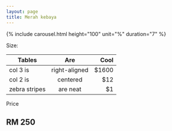 ```yaml
---
layout: page
title: Merah kebaya
---
```


{% include carousel.html height="100" unit="%" duration="7" %}

Size:  


| Tables        | Are           | Cool  |
| ------------- |:-------------:| -----:|
| col 3 is      | right-aligned | $1600 |
| col 2 is      | centered      |   $12 |
| zebra stripes | are neat      |    $1 |
  
Price

## RM 250
